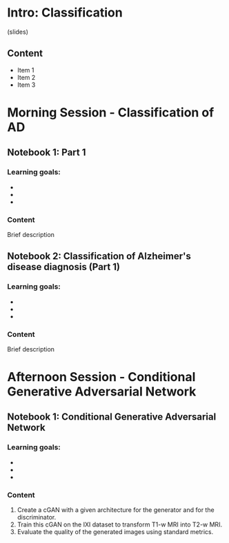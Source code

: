 # Intro: Classification
(slides)

## Content

- Item 1
- Item 2
- Item 3

# Morning Session - Classification of AD

## Notebook 1: Part 1

### Learning goals:

-
-
-

### Content

Brief description

## Notebook 2: Classification of Alzheimer's disease diagnosis (Part 1)

### Learning goals:

-
-
-

### Content

Brief description


# Afternoon Session - Conditional Generative Adversarial Network 

## Notebook 1: Conditional Generative Adversarial Network

### Learning goals:

-
-
-

### Content

1. Create a cGAN with a given architecture for the generator and for the
   discriminator.
2. Train this cGAN on the IXI dataset to transform T1-w MRI into T2-w MRI.
3. Evaluate the quality of the generated images using standard metrics.

